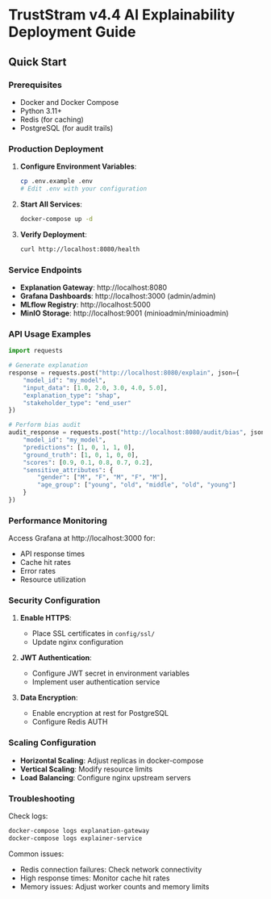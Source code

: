 # TrustStram v4.4 AI Explainability Deployment Guide

## Quick Start

### Prerequisites
- Docker and Docker Compose
- Python 3.11+
- Redis (for caching)
- PostgreSQL (for audit trails)

### Production Deployment

1. **Configure Environment Variables**:
   ```bash
   cp .env.example .env
   # Edit .env with your configuration
   ```

2. **Start All Services**:
   ```bash
   docker-compose up -d
   ```

3. **Verify Deployment**:
   ```bash
   curl http://localhost:8080/health
   ```

### Service Endpoints

- **Explanation Gateway**: http://localhost:8080
- **Grafana Dashboards**: http://localhost:3000 (admin/admin)
- **MLflow Registry**: http://localhost:5000
- **MinIO Storage**: http://localhost:9001 (minioadmin/minioadmin)

### API Usage Examples

```python
import requests

# Generate explanation
response = requests.post("http://localhost:8080/explain", json={
    "model_id": "my_model",
    "input_data": [1.0, 2.0, 3.0, 4.0, 5.0],
    "explanation_type": "shap",
    "stakeholder_type": "end_user"
})

# Perform bias audit
audit_response = requests.post("http://localhost:8080/audit/bias", json={
    "model_id": "my_model",
    "predictions": [1, 0, 1, 1, 0],
    "ground_truth": [1, 0, 1, 0, 0],
    "scores": [0.9, 0.1, 0.8, 0.7, 0.2],
    "sensitive_attributes": {
        "gender": ["M", "F", "M", "F", "M"],
        "age_group": ["young", "old", "middle", "old", "young"]
    }
})
```

### Performance Monitoring

Access Grafana at http://localhost:3000 for:
- API response times
- Cache hit rates
- Error rates
- Resource utilization

### Security Configuration

1. **Enable HTTPS**:
   - Place SSL certificates in `config/ssl/`
   - Update nginx configuration

2. **JWT Authentication**:
   - Configure JWT secret in environment variables
   - Implement user authentication service

3. **Data Encryption**:
   - Enable encryption at rest for PostgreSQL
   - Configure Redis AUTH

### Scaling Configuration

- **Horizontal Scaling**: Adjust replicas in docker-compose
- **Vertical Scaling**: Modify resource limits
- **Load Balancing**: Configure nginx upstream servers

### Troubleshooting

Check logs:
```bash
docker-compose logs explanation-gateway
docker-compose logs explainer-service
```

Common issues:
- Redis connection failures: Check network connectivity
- High response times: Monitor cache hit rates
- Memory issues: Adjust worker counts and memory limits
